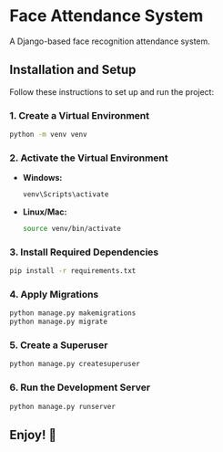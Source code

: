 # Face Attendance System

A Django-based face recognition attendance system.

## Installation and Setup

Follow these instructions to set up and run the project:

### 1. Create a Virtual Environment
```sh
python -m venv venv
```

### 2. Activate the Virtual Environment
- **Windows:**
  ```sh
  venv\Scripts\activate
  ```
- **Linux/Mac:**
  ```sh
  source venv/bin/activate
  ```

### 3. Install Required Dependencies
```sh
pip install -r requirements.txt
```

### 4. Apply Migrations
```sh
python manage.py makemigrations
python manage.py migrate
```

### 5. Create a Superuser
```sh
python manage.py createsuperuser
```

### 6. Run the Development Server
```sh
python manage.py runserver
```

## Enjoy! 🎉

